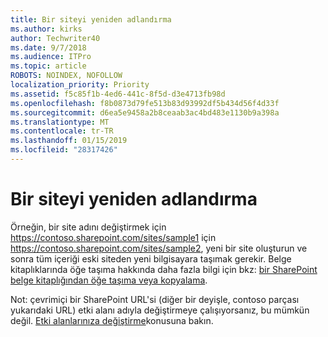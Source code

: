 ```yaml
---
title: Bir siteyi yeniden adlandırma
ms.author: kirks
author: Techwriter40
ms.date: 9/7/2018
ms.audience: ITPro
ms.topic: article
ROBOTS: NOINDEX, NOFOLLOW
localization_priority: Priority
ms.assetid: f5c85f1b-4ed6-441c-8f5d-d3e4713fb98d
ms.openlocfilehash: f8b0873d79fe513b83d93992df5b434d56f4d33f
ms.sourcegitcommit: d6ea5e9458a2b8ceaab3ac4bd483e1130b9a398a
ms.translationtype: MT
ms.contentlocale: tr-TR
ms.lasthandoff: 01/15/2019
ms.locfileid: "28317426"
---
```

# <a name="rename-a-site"></a>Bir siteyi yeniden adlandırma

Örneğin, bir site adını değiştirmek için https://contoso.sharepoint.com/sites/sample1 için https://contoso.sharepoint.com/sites/sample2, yeni bir site oluşturun ve sonra tüm içeriği eski siteden yeni bilgisayara taşımak gerekir. Belge kitaplıklarında öğe taşıma hakkında daha fazla bilgi için bkz: [bir SharePoint belge kitaplığından öğe taşıma veya kopyalama](https://go.microsoft.com/fwlink/?Linkid=2018691).
  
Not: çevrimiçi bir SharePoint URL'si (diğer bir deyişle, contoso parçası yukarıdaki URL) etki alanı adıyla değiştirmeye çalışıyorsanız, bu mümkün değil. [Etki alanlarınıza değiştirme](https://go.microsoft.com/fwlink/?Linkid=2018696)konusuna bakın.
  

